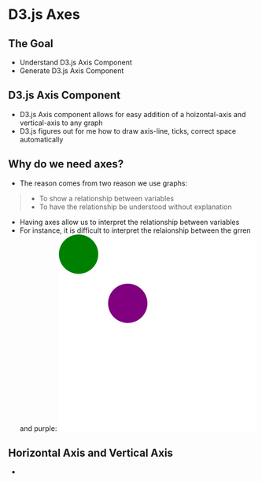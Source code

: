 # D3.js Axes


## The Goal
- Understand D3.js Axis Component
- Generate D3.js Axis Component


## D3.js Axis Component
- D3.js Axis component allows for easy addition of a hoizontal-axis and vertical-axis to any graph
- D3.js figures out for me how to draw axis-line, ticks, correct space automatically


## Why do we need axes?
- The reason comes from two reason we use graphs:
>- To show a relationship between variables
>- To have the relationship be understood without explanation
- Having axes allow us to interpret the relationship between variables
- For instance, it is difficult to interpret the relaionship between the grren and purple:
![](fig/02-10_fig1.svg)


## Horizontal Axis and Vertical Axis
- 
